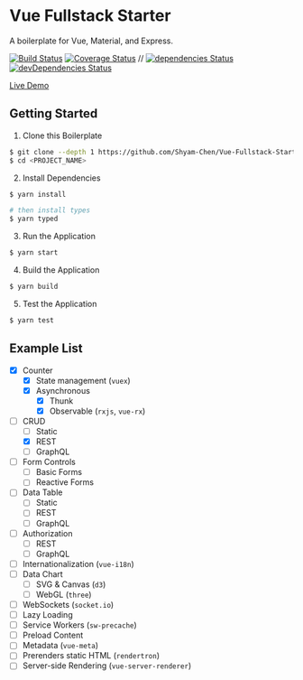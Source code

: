 # Vue Fullstack Starter

A boilerplate for Vue, Material, and Express.

[![Build Status](https://img.shields.io/circleci/project/Shyam-Chen/Vue-Fullstack-Starter/master.svg)](https://circleci.com/gh/Shyam-Chen/Vue-Fullstack-Starter)
[![Coverage Status](https://img.shields.io/codecov/c/github/Shyam-Chen/Vue-Fullstack-Starter/master.svg)](https://codecov.io/gh/Shyam-Chen/Vue-Fullstack-Starter)
 //
[![dependencies Status](https://david-dm.org/Shyam-Chen/Vue-Fullstack-Starter/status.svg)](https://david-dm.org/Shyam-Chen/Vue-Fullstack-Starter)
[![devDependencies Status](https://david-dm.org/Shyam-Chen/Vue-Fullstack-Starter/dev-status.svg)](https://david-dm.org/Shyam-Chen/Vue-Fullstack-Starter?type=dev)

[Live Demo](https://vue-by-example.firebaseapp.com/)

## Getting Started

1. Clone this Boilerplate

```bash
$ git clone --depth 1 https://github.com/Shyam-Chen/Vue-Fullstack-Starter <PROJECT_NAME>
$ cd <PROJECT_NAME>
```

2. Install Dependencies

```bash
$ yarn install

# then install types
$ yarn typed
```

3. Run the Application

```bash
$ yarn start
```

4. Build the Application

```bash
$ yarn build
```

5. Test the Application

```bash
$ yarn test
```

## Example List

* [x] Counter
  * [x] State management (`vuex`)
  * [x] Asynchronous
    * [x] Thunk
    * [x] Observable (`rxjs`, `vue-rx`)
* [ ] CRUD
  * [ ] Static
  * [x] REST
  * [ ] GraphQL
* [ ] Form Controls
  * [ ] Basic Forms
  * [ ] Reactive Forms
* [ ] Data Table
  * [ ] Static
  * [ ] REST
  * [ ] GraphQL
* [ ] Authorization
  * [ ] REST
  * [ ] GraphQL
* [ ] Internationalization (`vue-i18n`)
* [ ] Data Chart
  * [ ] SVG & Canvas (`d3`)
  * [ ] WebGL (`three`)
* [ ] WebSockets (`socket.io`)
* [ ] Lazy Loading
* [ ] Service Workers (`sw-precache`)
* [ ] Preload Content
* [ ] Metadata (`vue-meta`)
* [ ] Prerenders static HTML (`rendertron`)
* [ ] Server-side Rendering (`vue-server-renderer`)
